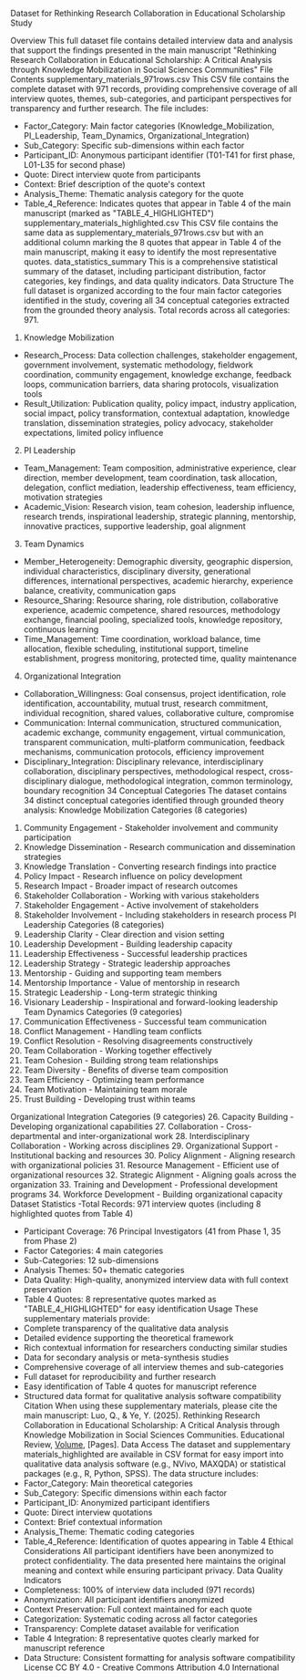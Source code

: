 Dataset for Rethinking Research Collaboration in Educational Scholarship Study

Overview
This full dataset file contains detailed interview data and analysis that support the findings presented in the main manuscript "Rethinking Research Collaboration in Educational Scholarship: A Critical Analysis through Knowledge Mobilization in Social Sciences Communities"
File Contents
supplementary_materials_971rows.csv
This CSV file contains the complete dataset with 971 records, providing comprehensive coverage of all interview quotes, themes, sub-categories, and participant perspectives for transparency and further research. The file includes:
- Factor_Category: Main factor categories (Knowledge_Mobilization, PI_Leadership, Team_Dynamics, Organizational_Integration)
- Sub_Category: Specific sub-dimensions within each factor
- Participant_ID: Anonymous participant identifier (T01-T41 for first phase, L01-L35 for second phase)
- Quote: Direct interview quote from participants
- Context: Brief description of the quote's context
- Analysis_Theme: Thematic analysis category for the quote
- Table_4_Reference: Indicates quotes that appear in Table 4 of the main manuscript (marked as "TABLE_4_HIGHLIGHTED")
 supplementary_materials_highlighted.csv
This CSV file contains the same data as supplementary_materials_971rows.csv but with an additional column marking the 8 quotes that appear in Table 4 of the main manuscript, making it easy to identify the most representative quotes.
data_statistics_summary
This is a comprehensive statistical summary of the dataset, including participant distribution, factor categories, key findings, and data quality indicators.
 Data Structure
The full dataset is organized according to the four main factor categories identified in the study, covering all 34 conceptual categories extracted from the grounded theory analysis. Total records across all categories: 971.
 1. Knowledge Mobilization
- Research_Process: Data collection challenges, stakeholder engagement, government involvement, systematic methodology, fieldwork coordination, community engagement, knowledge exchange, feedback loops, communication barriers, data sharing protocols, visualization tools
- Result_Utilization: Publication quality, policy impact, industry application, social impact, policy transformation, contextual adaptation, knowledge translation, dissemination strategies, policy advocacy, stakeholder expectations, limited policy influence
 2. PI Leadership
- Team_Management: Team composition, administrative experience, clear direction, member development, team coordination, task allocation, delegation, conflict mediation, leadership effectiveness, team efficiency, motivation strategies
- Academic_Vision: Research vision, team cohesion, leadership influence, research trends, inspirational leadership, strategic planning, mentorship, innovative practices, supportive leadership, goal alignment
 3. Team Dynamics
- Member_Heterogeneity: Demographic diversity, geographic dispersion, individual characteristics, disciplinary diversity, generational differences, international perspectives, academic hierarchy, experience balance, creativity, communication gaps
- Resource_Sharing: Resource sharing, role distribution, collaborative experience, academic competence, shared resources, methodology exchange, financial pooling, specialized tools, knowledge repository, continuous learning
- Time_Management: Time coordination, workload balance, time allocation, flexible scheduling, institutional support, timeline establishment, progress monitoring, protected time, quality maintenance
 4. Organizational Integration
- Collaboration_Willingness: Goal consensus, project identification, role identification, accountability, mutual trust, research commitment, individual recognition, shared values, collaborative culture, compromise
- Communication: Internal communication, structured communication, academic exchange, community engagement, virtual communication, transparent communication, multi-platform communication, feedback mechanisms, communication protocols, efficiency improvement
- Disciplinary_Integration: Disciplinary relevance, interdisciplinary collaboration, disciplinary perspectives, methodological respect, cross-disciplinary dialogue, methodological integration, common terminology, boundary recognition
34 Conceptual Categories
The dataset contains 34 distinct conceptual categories identified through grounded theory analysis:
 Knowledge Mobilization Categories (8 categories)
1. Community Engagement - Stakeholder involvement and community participation
2. Knowledge Dissemination - Research communication and dissemination strategies
3. Knowledge Translation - Converting research findings into practice
4. Policy Impact - Research influence on policy development
5. Research Impact - Broader impact of research outcomes
6. Stakeholder Collaboration - Working with various stakeholders
7. Stakeholder Engagement - Active involvement of stakeholders
8. Stakeholder Involvement - Including stakeholders in research process
 PI Leadership Categories (8 categories)
9. Leadership Clarity - Clear direction and vision setting
10. Leadership Development - Building leadership capacity
11. Leadership Effectiveness - Successful leadership practices
12. Leadership Strategy - Strategic leadership approaches
13. Mentorship - Guiding and supporting team members
14. Mentorship Importance - Value of mentorship in research
15. Strategic Leadership - Long-term strategic thinking
16. Visionary Leadership - Inspirational and forward-looking leadership
 Team Dynamics Categories (9 categories)
17. Communication Effectiveness - Successful team communication
18. Conflict Management - Handling team conflicts
19. Conflict Resolution - Resolving disagreements constructively
20. Team Collaboration - Working together effectively
21. Team Cohesion - Building strong team relationships
22. Team Diversity - Benefits of diverse team composition
23. Team Efficiency - Optimizing team performance
24. Team Motivation - Maintaining team morale
25. Trust Building - Developing trust within teams

 Organizational Integration Categories (9 categories)
26. Capacity Building - Developing organizational capabilities
27. Collaboration - Cross-departmental and inter-organizational work
28. Interdisciplinary Collaboration - Working across disciplines
29. Organizational Support - Institutional backing and resources
30. Policy Alignment - Aligning research with organizational policies
31. Resource Management - Efficient use of organizational resources
32. Strategic Alignment - Aligning goals across the organization
33. Training and Development - Professional development programs
34. Workforce Development - Building organizational capacity
Dataset Statistics
-Total Records: 971 interview quotes (including 8 highlighted quotes from Table 4)
- Participant Coverage: 76 Principal Investigators (41 from Phase 1, 35 from Phase 2)
- Factor Categories: 4 main categories
- Sub-Categories: 12 sub-dimensions
- Analysis Themes: 50+ thematic categories
- Data Quality: High-quality, anonymized interview data with full context preservation
- Table 4 Quotes: 8 representative quotes marked as "TABLE_4_HIGHLIGHTED" for easy identification
Usage
These supplementary materials provide:
- Complete transparency of the qualitative data analysis
- Detailed evidence supporting the theoretical framework
- Rich contextual information for researchers conducting similar studies
- Data for secondary analysis or meta-synthesis studies
- Comprehensive coverage of all interview themes and sub-categories
- Full dataset for reproducibility and further research
- Easy identification of Table 4 quotes for manuscript reference
- Structured data format for qualitative analysis software compatibility
Citation
When using these supplementary materials, please cite the main manuscript:
Luo, Q., & Ye, Y. (2025). Rethinking Research Collaboration in Educational Scholarship: A Critical Analysis through Knowledge Mobilization in Social Sciences Communities. Educational Review, [Volume](Issue), [Pages].
Data Access
The dataset and supplementary materials_highlighted are available in CSV format for easy import into qualitative data analysis software (e.g., NVivo, MAXQDA) or statistical packages (e.g., R, Python, SPSS). The data structure includes:
- Factor_Category: Main theoretical categories
- Sub_Category: Specific dimensions within each factor
- Participant_ID: Anonymized participant identifiers
- Quote: Direct interview quotations
- Context: Brief contextual information
- Analysis_Theme: Thematic coding categories
- Table_4_Reference: Identification of quotes appearing in Table 4
Ethical Considerations
All participant identifiers have been anonymized to protect confidentiality. The data presented here maintains the original meaning and context while ensuring participant privacy.
Data Quality Indicators
- Completeness: 100% of interview data included (971 records)
- Anonymization: All participant identifiers anonymized
- Context Preservation: Full context maintained for each quote
- Categorization: Systematic coding across all factor categories
- Transparency: Complete dataset available for verification
- Table 4 Integration: 8 representative quotes clearly marked for manuscript reference
- Data Structure: Consistent formatting for analysis software compatibility
License
CC BY 4.0 - Creative Commons Attribution 4.0 International
